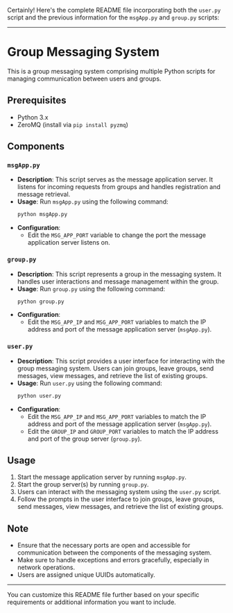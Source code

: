 Certainly! Here's the complete README file incorporating both the `user.py` script and the previous information for the `msgApp.py` and `group.py` scripts:

---

# Group Messaging System

This is a group messaging system comprising multiple Python scripts for managing communication between users and groups.

## Prerequisites

- Python 3.x
- ZeroMQ (install via `pip install pyzmq`)

## Components

### `msgApp.py`

- **Description**: This script serves as the message application server. It listens for incoming requests from groups and handles registration and message retrieval.
- **Usage**: Run `msgApp.py` using the following command:
  ```bash
  python msgApp.py
  ```
- **Configuration**:
  - Edit the `MSG_APP_PORT` variable to change the port the message application server listens on.

### `group.py`

- **Description**: This script represents a group in the messaging system. It handles user interactions and message management within the group.
- **Usage**: Run `group.py` using the following command:
  ```bash
  python group.py
  ```
- **Configuration**:
  - Edit the `MSG_APP_IP` and `MSG_APP_PORT` variables to match the IP address and port of the message application server (`msgApp.py`).

### `user.py`

- **Description**: This script provides a user interface for interacting with the group messaging system. Users can join groups, leave groups, send messages, view messages, and retrieve the list of existing groups.
- **Usage**: Run `user.py` using the following command:
  ```bash
  python user.py
  ```
- **Configuration**:
  - Edit the `MSG_APP_IP` and `MSG_APP_PORT` variables to match the IP address and port of the message application server (`msgApp.py`).
  - Edit the `GROUP_IP` and `GROUP_PORT` variables to match the IP address and port of the group server (`group.py`).

## Usage

1. Start the message application server by running `msgApp.py`.
2. Start the group server(s) by running `group.py`.
3. Users can interact with the messaging system using the `user.py` script.
4. Follow the prompts in the user interface to join groups, leave groups, send messages, view messages, and retrieve the list of existing groups.

## Note

- Ensure that the necessary ports are open and accessible for communication between the components of the messaging system.
- Make sure to handle exceptions and errors gracefully, especially in network operations.
- Users are assigned unique UUIDs automatically.

---

You can customize this README file further based on your specific requirements or additional information you want to include.
